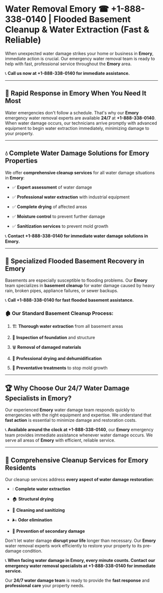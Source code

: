# Water Removal Emory ☎ +1-888-338-0140 | Flooded Basement Cleanup & Water Extraction (Fast & Reliable)

When unexpected water damage strikes your home or business in **Emory**, immediate action is crucial. Our emergency water removal team is ready to help with fast, professional service throughout the **Emory** area. 

📞 **Call us now at +1-888-338-0140 for immediate assistance.**
---
## 🚀 Rapid Response in Emory When You Need It Most
Water emergencies don't follow a schedule. That's why our **Emory** emergency water removal experts are available **24/7** at **+1-888-338-0140**. When water damage occurs, our technicians arrive promptly with advanced equipment to begin water extraction immediately, minimizing damage to your property.
---
## 💧 Complete Water Damage Solutions for Emory Properties
We offer **comprehensive cleanup services** for all water damage situations in **Emory**:
- ✅ **Expert assessment** of water damage  
- ✅ **Professional water extraction** with industrial equipment  
- ✅ **Complete drying** of affected areas  
- ✅ **Moisture control** to prevent further damage  
- ✅ **Sanitization services** to prevent mold growth  
📞 **Contact +1-888-338-0140 for immediate water damage solutions in Emory.**
---
## 🌊 Specialized Flooded Basement Recovery in Emory
Basements are especially susceptible to flooding problems. Our **Emory** team specializes in **basement cleanup** for water damage caused by heavy rain, broken pipes, appliance failures, or sewer backups. 
📞 **Call +1-888-338-0140 for fast flooded basement assistance.**
### 🏚️ Our Standard Basement Cleanup Process:
1. 🏗️ **Thorough water extraction** from all basement areas  
2. 🔎 **Inspection of foundation** and structure  
3. 🗑️ **Removal of damaged materials**  
4. 💨 **Professional drying and dehumidification**  
5. 🚫 **Preventative treatments** to stop mold growth  
---
## 🏆 Why Choose Our 24/7 Water Damage Specialists in Emory?
Our experienced **Emory** water damage team responds quickly to emergencies with the right equipment and expertise. We understand that **fast action** is essential to minimize damage and restoration costs.
📞 **Available around the clock at +1-888-338-0140**, our **Emory** emergency team provides immediate assistance whenever water damage occurs. We serve all areas of **Emory** with efficient, reliable service.
---
## 🧹 Comprehensive Cleanup Services for Emory Residents
Our cleanup services address **every aspect of water damage restoration**:
- 💧 **Complete water extraction**  
- 🏠 **Structural drying**  
- 🧼 **Cleaning and sanitizing**  
- 🌬️ **Odor elimination**  
- 🚫 **Prevention of secondary damage**  
Don't let water damage **disrupt your life** longer than necessary. Our **Emory** water removal experts work efficiently to restore your property to its pre-damage condition.
📞 **When facing water damage in Emory, every minute counts. Contact our emergency water removal specialists at +1-888-338-0140 for immediate service.**
Our **24/7 water damage team** is ready to provide the **fast response** and **professional care** your property needs.
